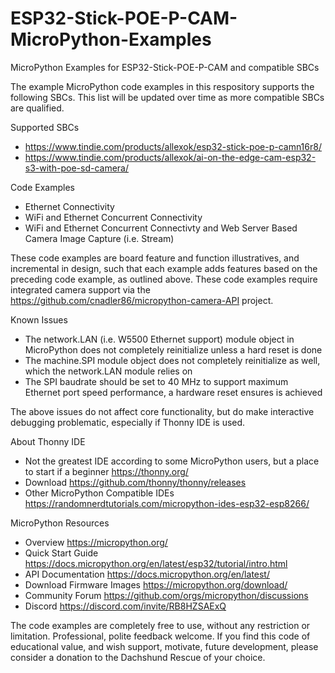 # ESP32-Stick-POE-P-CAM-MicroPython-Examples
MicroPython Examples for ESP32-Stick-POE-P-CAM and compatible SBCs

The example MicroPython code examples in this respository supports the following SBCs.  This list will be updated over time as more compatible SBCs are qualified.

Supported SBCs
- https://www.tindie.com/products/allexok/esp32-stick-poe-p-camn16r8/
- https://www.tindie.com/products/allexok/ai-on-the-edge-cam-esp32-s3-with-poe-sd-camera/

Code Examples
- Ethernet Connectivity
- WiFi and Ethernet Concurrent Connectivity
- WiFi and Ethernet Concurrent Connectivty and Web Server Based Camera Image Capture (i.e. Stream)

These code examples are board feature and function illustratives, and incremental in design, such that each example adds features based on the preceding code example, as outlined above.  These code examples require integrated camera support via the https://github.com/cnadler86/micropython-camera-API project.

Known Issues
- The network.LAN (i.e. W5500 Ethernet support) module object in MicroPython does not completely reinitialize unless a hard reset is done
- The machine.SPI module object does not completely reinitialize as well, which the network.LAN module relies on
- The SPI baudrate should be set to 40 MHz to support maximum Ethernet port speed performance, a hardware reset ensures is achieved

The above issues do not affect core functionality, but do make interactive debugging problematic, especially if Thonny IDE is used.

About Thonny IDE
- Not the greatest IDE according to some MicroPython users, but a place to start if a beginner https://thonny.org/
- Download https://github.com/thonny/thonny/releases
- Other MicroPython Compatible IDEs https://randomnerdtutorials.com/micropython-ides-esp32-esp8266/

MicroPython Resources
- Overview https://micropython.org/
- Quick Start Guide https://docs.micropython.org/en/latest/esp32/tutorial/intro.html
- API Documentation https://docs.micropython.org/en/latest/
- Download Firmware Images https://micropython.org/download/
- Community Forum https://github.com/orgs/micropython/discussions
- Discord https://discord.com/invite/RB8HZSAExQ

The code examples are completely free to use, without any restriction or limitation.  Professional, polite feedback welcome.  If you find this code of educational value, and wish support, motivate, future development, please consider a donation to the Dachshund Rescue of your choice.
